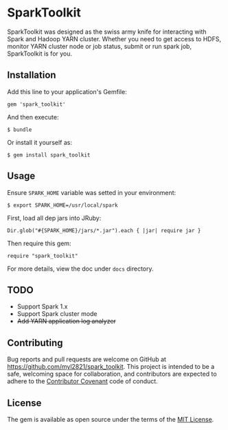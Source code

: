 # SparkToolkit

SparkToolkit was designed as the swiss army knife for interacting with Spark and Hadoop YARN cluster. Whether you need to get access to HDFS, monitor YARN cluster  node or job status, submit or run spark job, SparkToolkit is for you.

## Installation

Add this line to your application's Gemfile:

	gem 'spark_toolkit'

And then execute:

    $ bundle

Or install it yourself as:

    $ gem install spark_toolkit

## Usage

Ensure `SPARK_HOME` variable was setted in your environment:

	$ export SPARK_HOME=/usr/local/spark

First, load all dep jars into JRuby:

	Dir.glob("#{SPARK_HOME}/jars/*.jar").each { |jar| require jar }

Then require this gem:

	require "spark_toolkit"

For more details, view the doc under `docs` directory.


## TODO

- Support Spark 1.x
- Support Spark cluster mode
- ~~Add YARN application log analyzer~~

## Contributing

Bug reports and pull requests are welcome on GitHub at https://github.com/myl2821/spark_toolkit. This project is intended to be a safe, welcoming space for collaboration, and contributors are expected to adhere to the [Contributor Covenant](http://contributor-covenant.org) code of conduct.


## License

The gem is available as open source under the terms of the [MIT License](http://opensource.org/licenses/MIT).

